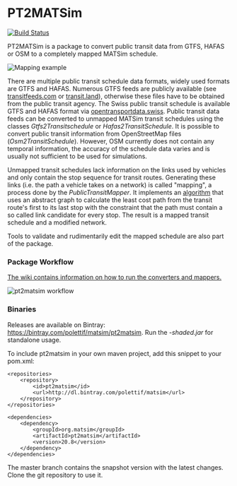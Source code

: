 # PT2MATSim

[![Build Status](https://travis-ci.org/matsim-org/pt2matsim.svg?branch=master)](https://travis-ci.org/matsim-org/pt2matsim)

PT2MATSim is a package to convert public transit data from GTFS, HAFAS or OSM to a completely mapped MATSim schedule.

![Mapping example](doc/mapping-example.png)

There are multiple public transit schedule data formats, widely used formats are GTFS and HAFAS. Numerous GTFS feeds are
publicly available (see [transitfeeds.com](https://transitfeeds.com) or [transit.land](http://www.transit.land)), otherwise 
these files have to be obtained from the public transit agency. The Swiss public transit schedule is available GTFS and HAFAS 
format via [opentransportdata.swiss](https://opentransportdata.swiss). Public transit data feeds can be converted to unmapped 
MATSim transit schedules using the classes _Gtfs2Transitschedule_ or _Hafas2TransitSchedule_. It is possible to convert public 
transit information from OpenStreetMap files (_Osm2TransitSchedule_). However, OSM currently does not contain any temporal 
information, the accuracy of the schedule data varies and is usually not sufficient to be used for simulations.

Unmapped transit schedules lack information on the links used by vehicles and only contain the stop sequence
for transit routes. Generating these links (i.e. the path a vehicle takes on a network) is called "mapping", a process
done by the _PublicTransitMapper_. It implements an [algorithm](https://github.com/matsim-org/pt2matsim/wiki/PTMapper-algorithm-and-config-parameters) 
that uses an abstract graph to calculate the least cost path from the transit route's first to its last stop with the constraint 
that the path must contain a so called link candidate for every stop. The result is a mapped transit schedule and a modified network.

Tools to validate and rudimentarily edit the mapped schedule are also part of the package.

### Package Workflow

[The wiki contains information on how to run the converters and mappers.](https://github.com/matsim-org/pt2matsim/wiki)

![pt2matsim workflow](doc/pt2matsim_workflow.jpg)

### Binaries

Releases are available on Bintray: https://bintray.com/polettif/matsim/pt2matsim. Run the _-shaded.jar_ for standalone usage.

To include pt2matsim in your own maven project, add this snippet to your pom.xml:

    <repositories>
        <repository>
            <id>pt2matsim</id>
            <url>http://dl.bintray.com/polettif/matsim</url>
        </repository>
    </repositories>

    <dependencies>
        <dependency>
            <groupId>org.matsim</groupId>
            <artifactId>pt2matsim</artifactId>
            <version>20.8</version>
        </dependency>
    </dependencies>

The master branch contains the snapshot version with the latest changes. Clone the git repository to use it.
